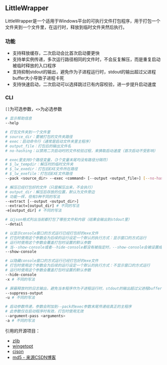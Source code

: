 ## LittleWrapper

LittleWrapper是一个适用于Windows平台的可执行文件打包程序，用于打包一个文件夹到一个文件里，在运行时，释放到临时文件夹然后执行。

### 功能

+ 支持释放缓存，二次启动会比首次启动要更快
+ 支持单实例传递，多次运行路径相同的文件时，不会反复解压，而是重复启动被临时释放的入口程序
+ 支持抑制stdout的输出，避免作为子进程运行时，stdout的输出超过父进程buffer大小导致子进程卡死
+ 支持快速启动，二次启动可以选择跳过已有内容校验，进一步提升启动速度

### CLI

`[]`为可选参数，`<>`为必选参数

```bash
# 显示帮助信息
--help

# 打包文件夹到一个文件里
# source_dir：要被打包的文件夹路径
# exec：启动命令行（通常是启动文件夹里主程序）
# output_file：打包后的输出文件名
# no-hashing：以禁用二次启动时的文件校验过程，来换取启动速度（首次启动不受影响）

# exec里支持3个路径变量，（3个变量末尾均没有路径分隔符）
# $_lw_tempdir：解压时的临时文件夹
# $_lw_exedir：打包后EXE文件所在路径
# $_lw_exefile：打包后EXE文件路径
--pack <source_dir> --exec <command> [--output <output_file>] [--no-hashing]

# 解压已经打包好的文件（只是解压出来，不会执行）
# output_dir：解压后存放的位置，默认为文件旁边
# 功能一样，但有3种不同的写法
--extract [--output <output_dir>]
--extract=[output_dir] # 不同的写法
-e[output_dir] # 不同的写法

# 以json格式列出当前都打包了哪些文件和内容（结果会输出到stdout里）
--detail

# 以显示console窗口的方式运行已经打包好的exe文件
# 打包时使用这个参数会为后续的运行设定一个默认的执行方式：显示窗口的方式运行
# 运行时使用这个参数会覆盖打包时设置的默认参数
# 当--show-console或者--hide-console都没有被指定时，--show-console会被设置成默认值
--show-console

# 以隐藏console窗口的方式运行已经打包好的exe文件
# 打包时使用这个参数会为后续的运行设定一个默认的执行方式：不显示窗口的方式运行
# 运行时使用这个参数会覆盖打包时设置的默认参数
--hide-console
-x # 不同的写法

# 屏蔽释放时的日志输出，避免当本程序作为子进程运行时，stdout的输出超过父进程buffer大小导致子进程卡死
--suppress-output
-u # 不同的写法

# 启动参数传递，参数会附加到--pack的exec参数末尾传递给真正的主程序
# 此参数仅在启动程序时有效，打包时使用无效
--argument-pass <arguments>
-a # 不同的写法
```

引用的开源项目：

+ [zlib](http://www.zlib.net)
+ [wingetopt](https://github.com/alex85k/wingetopt)
+ [cjson](https://sourceforge.net/projects/cjson)
+ [md5 - 来源CSDN博客](https://blog.csdn.net/wudishine/article/details/42466831)